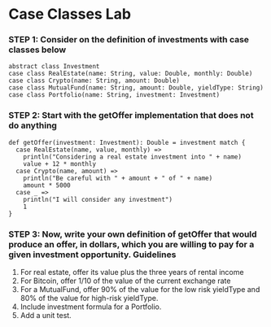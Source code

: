 # Case Classes Lab

### STEP 1: Consider on the definition of investments with case classes below

    abstract class Investment
    case class RealEstate(name: String, value: Double, monthly: Double)
    case class Crypto(name: String, amount: Double)
    case class MutualFund(name: String, amount: Double, yieldType: String)
    case class Portfolio(name: String, investment: Investment)

### STEP 2: Start with the getOffer implementation that does not do anything

    def getOffer(investment: Investment): Double = investment match {
      case RealEstate(name, value, monthly) =>
        println("Considering a real estate investment into " + name)
        value + 12 * monthly
      case Crypto(name, amount) =>
        println("Be careful with " + amount + " of " + name)
        amount * 5000
      case _ =>
        println("I will consider any investment")
        1
    }

### STEP 3: Now, write your own definition of getOffer that would produce an offer, in dollars, which you are willing to pay for a given investment opportunity. Guidelines

1. For real estate, offer its value plus the three years of rental income
1. For Bitcoin, offer 1/10 of the value of the current exchange rate
1. For a MutualFund, offer 90% of the value for the low risk yieldType and 80% of the value
for high-risk yieldType.
1. Include investment formula for a Portfolio.
1. Add a unit test.